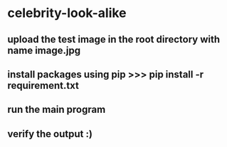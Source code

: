 # celebrity-look-alike

##  upload the test image in the root directory  with name image.jpg
##  install packages using pip >>> pip install -r requirement.txt
## run the main program 
## verify the output :)
